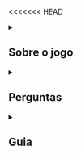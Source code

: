 <<<<<<< HEAD
<details> 
<summary><h2>Sobre o jogo</h2></summary>

# O que é FEV13?
é um jogo clicker tipo [Cookie Clicker](https://store.steampowered.com/app/1454400/Cookie_Clicker/), só que mais engraçado ou nao tambem, o jogo tem haver com esperma e dinheiro.

# História
vc é um homem que estava pobre..... MAS TEVE UMA IDEIA por que nao vender o meu esperma? e dai ele criou uma fabrica de esperma com o nome de ......... FARM DE ESPERMA ZÉ VESPA, e agora e adiante vc tem que vender esperma....

# Origem
é um jogo criado em cima de outro jogo que um amigo meu fez chamado Matty, ele fez um jogo usando o ChatGPT, e fiz um jogo baseado no jogo que ele fez usando o ChatGPT.

# Requirimentos
1. um Navegador de sua preferencia.
2. Monitor de 1980x1080 (vc pode até jogar com outra resoluçao, mas o jogo vai ficar bugado).

</details> 

<details> 
<summary><h2>Perguntas</h2></summary>

### O que é FEV13?
vc leu a categoria "Sobre o jogo"?

### é pago?
nao

### Vc vai terminar o jogo?
sla

### O jogo tem save?
nao

</details>

<details> 
<summary><h2>Guia</h2></summary>

# Como ganhar esperma?
Apertando o botao "Tirar Leite"

# Como ganhar dinheiro?
Apertando o botao "Vender Esperma"

# Items
- Boi: O boi az vc ganhar esperma sem clicar
- Homem: Faz vc ganhar mais esperma por click (Isso se aplica ao Boi tambem)
- Comercial: Faz vc vender mais rapido os espermas (Isso se aplica ao Amigo tambem)
- Amigo: Ele compra o seu esperma sem clicar para vender
- Final: Vc vai para a tela final, que tem o Seu Nível e seu Rank

=======
<details> 
<summary><h2>Sobre o jogo</h2></summary>

# O que é FEV13?
é um jogo clicker tipo [Cookie Clicker](https://store.steampowered.com/app/1454400/Cookie_Clicker/), só que mais engraçado ou nao tambem, o jogo tem haver com esperma e dinheiro.

# História
vc é um homem que estava pobre..... MAS TEVE UMA IDEIA por que nao vender o meu esperma? e dai ele criou uma fabrica de esperma com o nome de ......... FARM DE ESPERMA ZÉ VESPA, e agora e adiante vc tem que vender esperma....

# Origem
é um jogo criado em cima de outro jogo que um amigo meu fez chamado Matty, ele fez um jogo usando o ChatGPT, e fiz um jogo baseado no jogo que ele fez usando o ChatGPT.

# Requirimentos
1. um Navegador de sua preferencia.
2. Monitor de 1980x1080 (vc pode até jogar com outra resoluçao, mas o jogo vai ficar bugado).

</details> 

<details> 
<summary><h2>Perguntas</h2></summary>

### O que é FEV13?
vc leu a categoria "Sobre o jogo"?

### é pago?
nao

### Vc vai terminar o jogo?
sla

### O jogo tem save?
nao

</details>

<details> 
<summary><h2>Guia</h2></summary>

# Como ganhar esperma?
Apertando o botao "Tirar Leite"

# Como ganhar dinheiro?
Apertando o botao "Vender Esperma"

# Items
- Boi: O boi az vc ganhar esperma sem clicar
- Homem: Faz vc ganhar mais esperma por click (Isso se aplica ao Boi tambem)
- Comercial: Faz vc vender mais rapido os espermas (Isso se aplica ao Amigo tambem)
- Amigo: Ele compra o seu esperma sem clicar para vender
- Final: Vc vai para a tela final, que tem o Seu Nível e seu Rank

>>>>>>> 93245b9b7a62ff903cf69518a6868d3a487c6c62
</details>